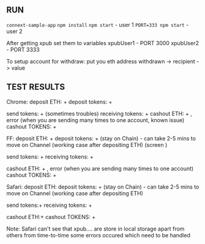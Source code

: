 ## RUN

```connext-sample-app```
```npm install```
```npm start``` - user 1
```PORT=333 npm start``` - user 2

After getting xpub set them to variables 
xpubUser1 - PORT 3000
xpubUser2  - PORT 3333

To setup account for withdraw:
put you eth address withdrawn -> recipient -> value

## TEST RESULTS

Chrome:
deposit ETH: +
deposit tokens:  +

send tokens: + (sometimes troubles)
receiving tokens: +
cashout ETH: + , error (when you are sending many times to one account, known issue)
cashout TOKENS: +

FF:
deposit ETH: +
deposit tokens:  + (stay on Chain) - can take 2-5 mins to move on Channel (working case after depositing ETH) (screen )

send tokens: +
receiving tokens: +

cashout ETH: + , error (when you are sending many times to one account)
cashout TOKENS: +


Safari:
deposit ETH:
deposit tokens: + (stay on Chain) -  can take 2-5 mins to move on Channel (working case after depositing ETH)

send tokens:+
receiving tokens: +

cashout ETH:+
cashout TOKENS: +

Note:
Safari can't see that xpub.... are store in local storage apart from others
from time-to-time some errors occured which need to be handled

